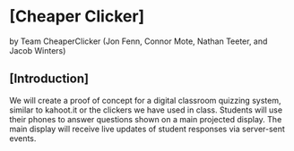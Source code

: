 # [Cheaper Clicker]
by Team CheaperClicker (Jon Fenn, Connor Mote, Nathan Teeter, and Jacob Winters)

## [Introduction]
We will create a proof of concept for a digital classroom quizzing system, similar to kahoot.it or the clickers we have used in class. Students will use their phones to answer questions shown on a main projected display. The main display will receive live updates of student responses via server-sent events.


